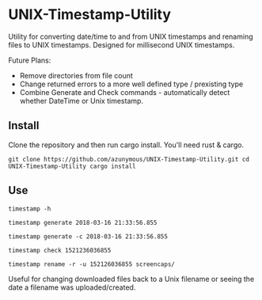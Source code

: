 # UNIX-Timestamp-Utility
Utility for converting date/time to and from UNIX timestamps and renaming files to UNIX timestamps.
Designed for millisecond UNIX timestamps. 

Future Plans:

- Remove directories from file count
- Change returned errors to a more well defined type / prexisting type
- Combine Generate and Check commands - automatically detect whether DateTime or Unix timestamp.

## Install
Clone the repository and then run cargo install. You'll need rust & cargo. 

``git clone https://github.com/azunymous/UNIX-Timestamp-Utility.git
cd UNIX-Timestamp-Utility
cargo install``

## Use
``timestamp -h ``

``timestamp generate 2018-03-16 21:33:56.855 ``

``timestamp generate -c 2018-03-16 21:33:56.855 ``

``timestamp check 1521236036855 ``

``timestamp rename -r -u 152126036855 screencaps/ ``

Useful for changing downloaded files back to a Unix filename or seeing the date a filename was uploaded/created. 